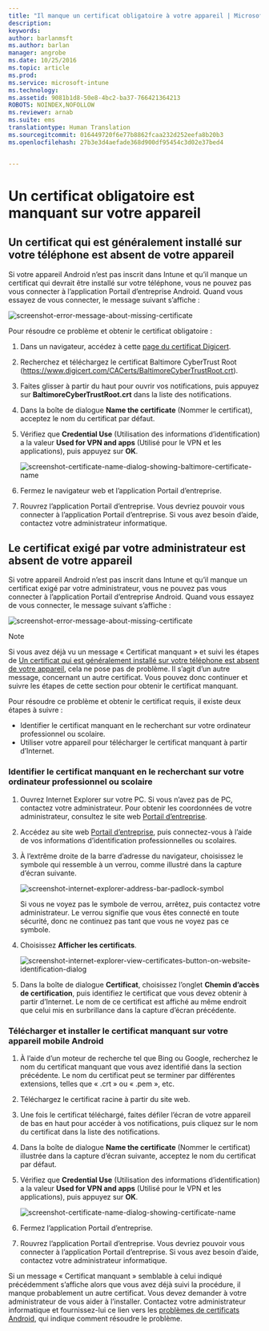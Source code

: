 ```yaml
---
title: "Il manque un certificat obligatoire à votre appareil | Microsoft Intune"
description: 
keywords: 
author: barlanmsft
ms.author: barlan
manager: angrobe
ms.date: 10/25/2016
ms.topic: article
ms.prod: 
ms.service: microsoft-intune
ms.technology: 
ms.assetid: 9081b1d8-50e8-4bc2-ba37-766421364213
ROBOTS: NOINDEX,NOFOLLOW
ms.reviewer: arnab
ms.suite: ems
translationtype: Human Translation
ms.sourcegitcommit: 016449720f6e77b8862fcaa232d252eefa8b20b3
ms.openlocfilehash: 27b3e3d4aefade368d900df95454c3d02e37bed4


---
```



# <a name="your-device-is-missing-a-required-certificate"></a>Un certificat obligatoire est manquant sur votre appareil


## <a name="your-device-is-missing-a-certificate-that-usually-comes-installed-on-your-phone"></a>Un certificat qui est généralement installé sur votre téléphone est absent de votre appareil
Si votre appareil Android n’est pas inscrit dans Intune et qu’il manque un certificat qui devrait être installé sur votre téléphone, vous ne pouvez pas vous connecter à l’application Portail d’entreprise Android. Quand vous essayez de vous connecter, le message suivant s’affiche :

![screenshot-error-message-about-missing-certificate](./media/andr-cert_install-1-cert_missing.png)

Pour résoudre ce problème et obtenir le certificat obligatoire :

1.  Dans un navigateur, accédez à cette [page du certificat Digicert](https://www.digicert.com/digicert-root-certificates.htm).

2.  Recherchez et téléchargez le certificat Baltimore CyberTrust Root (https://www.digicert.com/CACerts/BaltimoreCyberTrustRoot.crt).

3.  Faites glisser à partir du haut pour ouvrir vos notifications, puis appuyez sur **BaltimoreCyberTrustRoot.crt** dans la liste des notifications.

4.  Dans la boîte de dialogue **Name the certificate** (Nommer le certificat), acceptez le nom du certificat par défaut.

5. Vérifiez que **Credential Use** (Utilisation des informations d’identification) a la valeur **Used for VPN and apps** (Utilisé pour le VPN et les applications), puis appuyez sur **OK**.

    ![screenshot-certificate-name-dialog-showing-baltimore-certificate-name](./media/andr-cert_install-2-add_cert_name.png)

6. Fermez le navigateur web et l’application Portail d’entreprise.

7. Rouvrez l’application Portail d’entreprise. Vous devriez pouvoir vous connecter à l’application Portail d’entreprise. Si vous avez besoin d’aide, contactez votre administrateur informatique.

## <a name="your-device-is-missing-a-certificate-required-by-your-it-admin"></a>Le certificat exigé par votre administrateur est absent de votre appareil
Si votre appareil Android n’est pas inscrit dans Intune et qu’il manque un certificat exigé par votre administrateur, vous ne pouvez pas vous connecter à l’application Portail d’entreprise Android. Quand vous essayez de vous connecter, le message suivant s’affiche :

![screenshot-error-message-about-missing-certificate](./media/andr-cert_install-1-cert_missing.png)

>[!NOTE]
> Si vous avez déjà vu un message « Certificat manquant » et suivi les étapes de [Un certificat qui est généralement installé sur votre téléphone est absent de votre appareil](#your-device-is-missing-a-certificate-that-usually-comes-installed-on-your-phone), cela ne pose pas de problème. Il s’agit d’un autre message, concernant un autre certificat. Vous pouvez donc continuer et suivre les étapes de cette section pour obtenir le certificat manquant.

Pour résoudre ce problème et obtenir le certificat requis, il existe deux étapes à suivre :

- Identifier le certificat manquant en le recherchant sur votre ordinateur professionnel ou scolaire.
- Utiliser votre appareil pour télécharger le certificat manquant à partir d’Internet.

### <a name="identify-the-missing-certificate-by-looking-on-a-company-or-school-pc"></a>Identifier le certificat manquant en le recherchant sur votre ordinateur professionnel ou scolaire

1. Ouvrez Internet Explorer sur votre PC. Si vous n’avez pas de PC, contactez votre administrateur. Pour obtenir les coordonnées de votre administrateur, consultez le site web [Portail d’entreprise](http://portal.manage.microsoft.com).

2. Accédez au site web [Portail d’entreprise](http://portal.manage.microsoft.com), puis connectez-vous à l’aide de vos informations d’identification professionnelles ou scolaires.

3. À l’extrême droite de la barre d’adresse du navigateur, choisissez le symbole qui ressemble à un verrou, comme illustré dans la capture d’écran suivante.

    ![screenshot-internet-explorer-address-bar-padlock-symbol](./media/andr-missing-cert-ie-padlock-symbol.png)

    Si vous ne voyez pas le symbole de verrou, arrêtez, puis contactez votre administrateur. Le verrou signifie que vous êtes connecté en toute sécurité, donc ne continuez pas tant que vous ne voyez pas ce symbole.

4. Choisissez **Afficher les certificats**.

    ![screenshot-internet-explorer-view-certificates-button-on-website-identification-dialog](./media/andr-missg-cert-ie-view-cert-button.png)

5. Dans la boîte de dialogue **Certificat**, choisissez l’onglet **Chemin d’accès de certification**, puis identifiez le certificat que vous devez obtenir à partir d’Internet. Le nom de ce certificat est affiché au même endroit que celui mis en surbrillance dans la capture d’écran précédente.

### <a name="download-and-install-the-missing-certificate-on-your-android-mobile-device"></a>Télécharger et installer le certificat manquant sur votre appareil mobile Android

1. À l’aide d’un moteur de recherche tel que Bing ou Google, recherchez le nom du certificat manquant que vous avez identifié dans la section précédente. Le nom du certificat peut se terminer par différentes extensions, telles que « .crt » ou « .pem », etc.

2. Téléchargez le certificat racine à partir du site web.

3. Une fois le certificat téléchargé, faites défiler l’écran de votre appareil de bas en haut pour accéder à vos notifications, puis cliquez sur le nom du certificat dans la liste des notifications.

4. Dans la boîte de dialogue **Name the certificate** (Nommer le certificat) illustrée dans la capture d’écran suivante, acceptez le nom du certificat par défaut.

5. Vérifiez que **Credential Use** (Utilisation des informations d’identification) a la valeur **Used for VPN and apps** (Utilisé pour le VPN et les applications), puis appuyez sur **OK**.

    ![screenshot-certificate-name-dialog-showing-certificate-name](./media/andr-missing-cert-cert-name.png)

6. Fermez l’application Portail d’entreprise.

7. Rouvrez l’application Portail d’entreprise. Vous devriez pouvoir vous connecter à l’application Portail d’entreprise. Si vous avez besoin d’aide, contactez votre administrateur informatique.

Si un message « Certificat manquant » semblable à celui indiqué précédemment s’affiche alors que vous avez déjà suivi la procédure, il manque probablement un autre certificat. Vous devez demander à votre administrateur de vous aider à l’installer. Contactez votre administrateur informatique et fournissez-lui ce lien vers les [problèmes de certificats Android](/intune/troubleshoot/troubleshoot-device-enrollment-in-intune#android-certificate-issues), qui indique comment résoudre le problème.



<!--HONumber=Oct16_HO2-->


